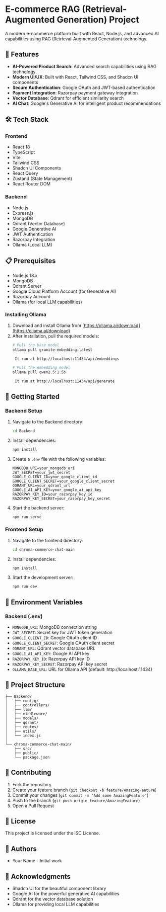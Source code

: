 # E-commerce RAG (Retrieval-Augmented Generation) Project

A modern e-commerce platform built with React, Node.js, and advanced AI capabilities using RAG (Retrieval-Augmented Generation) technology.

## 🚀 Features

- **AI-Powered Product Search**: Advanced search capabilities using RAG technology
- **Modern UI/UX**: Built with React, Tailwind CSS, and Shadcn UI components
- **Secure Authentication**: Google OAuth and JWT-based authentication
- **Payment Integration**: Razorpay payment gateway integration
- **Vector Database**: Qdrant for efficient similarity search
- **AI Chat**: Google's Generative AI for intelligent product recommendations

## 🛠️ Tech Stack

### Frontend
- React 18
- TypeScript
- Vite
- Tailwind CSS
- Shadcn UI Components
- React Query
- Zustand (State Management)
- React Router DOM

### Backend
- Node.js
- Express.js
- MongoDB
- Qdrant (Vector Database)
- Google Generative AI
- JWT Authentication
- Razorpay Integration
- Ollama (Local LLM)

## 📋 Prerequisites

- Node.js 18.x
- MongoDB
- Qdrant Server
- Google Cloud Platform Account (for Generative AI)
- Razorpay Account
- Ollama (for local LLM capabilities)

### Installing Ollama

1. Download and install Ollama from [https://ollama.ai/download](https://ollama.ai/download)
2. After installation, pull the required models:
   ```bash
   # Pull the base model
   ollama pull granite-embedding:latest

    It run at http://localhost:11434/api/embeddings

   # Pull the embedding model
   ollama pull qwen2.5:1.5b

    It run at http://localhost:11434/api/generate
   
   ```

## 🚀 Getting Started

### Backend Setup

1. Navigate to the Backend directory:
   ```bash
   cd Backend
   ```

2. Install dependencies:
   ```bash
   npm install
   ```

3. Create a `.env` file with the following variables:
   ```
   MONGODB_URI=your_mongodb_uri
   JWT_SECRET=your_jwt_secret
   GOOGLE_CLIENT_ID=your_google_client_id
   GOOGLE_CLIENT_SECRET=your_google_client_secret
   QDRANT_URL=your_qdrant_url
   GOOGLE_AI_API_KEY=your_google_ai_api_key
   RAZORPAY_KEY_ID=your_razorpay_key_id
   RAZORPAY_KEY_SECRET=your_razorpay_key_secret
   ```

4. Start the backend server:
   ```bash
   npm run serve
   ```

### Frontend Setup

1. Navigate to the frontend directory:
   ```bash
   cd chroma-commerce-chat-main
   ```

2. Install dependencies:
   ```bash
   npm install
   ```

3. Start the development server:
   ```bash
   npm run dev
   ```

## 🔧 Environment Variables

### Backend (.env)
- `MONGODB_URI`: MongoDB connection string
- `JWT_SECRET`: Secret key for JWT token generation
- `GOOGLE_CLIENT_ID`: Google OAuth client ID
- `GOOGLE_CLIENT_SECRET`: Google OAuth client secret
- `QDRANT_URL`: Qdrant vector database URL
- `GOOGLE_AI_API_KEY`: Google AI API key
- `RAZORPAY_KEY_ID`: Razorpay API key ID
- `RAZORPAY_KEY_SECRET`: Razorpay API key secret
- `OLLAMA_BASE_URL`: URL for Ollama API (default: http://localhost:11434)

## 📁 Project Structure

```
├── Backend/
│   ├── config/
│   ├── controllers/
│   ├── llm/
│   ├── middleware/
│   ├── models/
│   ├── qdrant/
│   ├── routes/
│   ├── utils/
│   └── index.js
│
└── chroma-commerce-chat-main/
    ├── src/
    ├── public/
    └── package.json
```

## 🤝 Contributing

1. Fork the repository
2. Create your feature branch (`git checkout -b feature/AmazingFeature`)
3. Commit your changes (`git commit -m 'Add some AmazingFeature'`)
4. Push to the branch (`git push origin feature/AmazingFeature`)
5. Open a Pull Request

## 📝 License

This project is licensed under the ISC License.

## 👥 Authors

- Your Name - Initial work

## 🙏 Acknowledgments

- Shadcn UI for the beautiful component library
- Google AI for the powerful generative AI capabilities
- Qdrant for the vector database solution
- Ollama for providing local LLM capabilities 